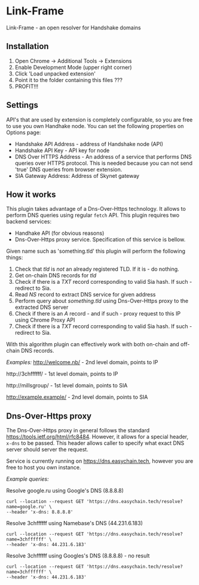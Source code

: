 # Link-Frame
Link-Frame - an open resolver for Handshake domains

## Installation
1. Open Chrome -> Additional Tools -> Extensions
2. Enable Development Mode (upper right corner)
3. Click 'Load unpacked extension'
4. Point it to the folder containing this files
???
5. PROFIT!!!

## Settings
API's that are used by extension is completely configurable, so you are free to use you own Handhake node. You can set the following properties on Options page:
 - Handshake API Address - address of Handshake node (API)
 - Handshake API Key - API key for node
 - DNS Over HTTPS Address - An address of a service that performs DNS queries over HTTPS protocol. This is needed because you can not send 'true' DNS queries from browser extension.
 - SIA Gateway Address: Address of Skynet gateway

## How it works
This plugin takes advantage of a Dns-Over-Https technology. It allows to perform DNS queries using regular `fetch` API.
This plugin requires two backend services:
 - Handhake API (for obvious reasons)
 - Dns-Over-Https proxy service. Specification of this service is bellow.

Given name such as 'something.tld' this plugin will perform the following things:
1. Check that _tld_ is *not* an already registered TLD. If it is - do nothing.
2. Get on-chain DNS records for _tld_
3. Check if there is a *TXT* record corresponding to valid Sia hash. If such - redirect to Sia.
4. Read *NS* record to extract DNS service for given address
5. Perform query about _something.tld_ using Dns-Over-Https proxy to the extracted DNS server
6. Check if there is an *A* record - and if such - proxy request to this IP using Chrome Proxy API
7. Check if there is a *TXT* record corresponding to valid Sia hash. If such - redirect to Sia.

With this algorithm plugin can effectively work with both on-chain and off-chain DNS records.

*Examples:*
http://welcome.nb/ - 2nd level domain, points to IP

http://3chffffff/ - 1st level domain, points to IP

http://millsgroup/ - 1st level domain, points to SIA

http://example.example/ - 2nd level domain, points to SIA


## Dns-Over-Https proxy
The Dns-Over-Https proxy in general follows the standard https://tools.ietf.org/html/rfc8484. However, it allows for a special header, `x-dns` to be passed. This header allows caller to specify what exact DNS server should server the request.

Service is currently running on https://dns.easychain.tech, however you are free to host you own instance. 

*Example queries:*

Resolve google.ru using Google's DNS (8.8.8.8)
```
curl --location --request GET 'https://dns.easychain.tech/resolve?name=google.ru' \
--header 'x-dns: 8.8.8.8'
``` 
Resolve 3chffffff using Namebase's DNS (44.231.6.183)
```
curl --location --request GET 'https://dns.easychain.tech/resolve?name=3chffffff' \
--header 'x-dns: 44.231.6.183'
``` 
Resolve 3chffffff using Googles's DNS (8.8.8.8) - no result
```
curl --location --request GET 'https://dns.easychain.tech/resolve?name=3chffffff' \
--header 'x-dns: 44.231.6.183'
``` 